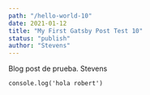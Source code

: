 ```yaml
---
path: "/hello-world-10"
date: 2021-01-12
title: "My First Gatsby Post Test 10"
status: "publish"
author: "Stevens"
---
```

Blog post de prueba. Stevens

```
console.log('hola robert')
```
